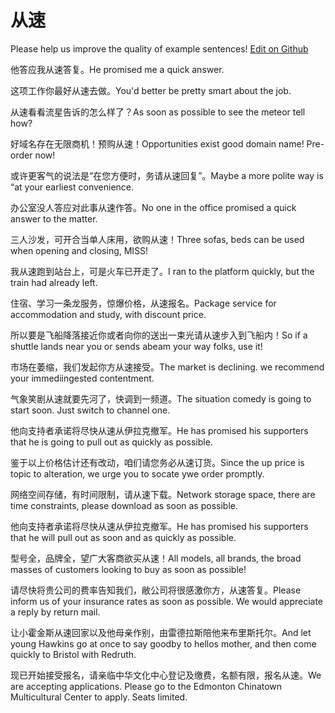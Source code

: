 # 从速

Please help us improve the quality of example sentences! [Edit on Github](https://github.com/jiyushe/jiyu-example-sentence-source/blob/main/chinese/congsu_1.md)

<p><span class="chinese">他答应我从速答复。</span><span class="english">He promised me a quick answer.</span></p>

<p><span class="chinese">这项工作你最好从速去做。</span><span class="english">You'd better be pretty smart about the job.</span></p>

<p><span class="chinese">从速看看流星告诉的怎么样了？</span><span class="english">As soon as possible to see the meteor tell how?</span></p>

<p><span class="chinese">好域名存在无限商机！预购从速！</span><span class="english">Opportunities exist good domain name! Pre-order now!</span></p>

<p><span class="chinese">或许更客气的说法是“在您方便时，务请从速回复”。</span><span class="english">Maybe a more polite way is “at your earliest convenience.</span></p>

<p><span class="chinese">办公室没人答应对此事从速作答。</span><span class="english">No one in the office promised a quick answer to the matter.</span></p>

<p><span class="chinese">三人沙发，可开合当单人床用，欲购从速！</span><span class="english">Three sofas, beds can be used when opening and closing, MISS!</span></p>

<p><span class="chinese">我从速跑到站台上，可是火车已开走了。</span><span class="english">I ran to the platform quickly, but the train had already left.</span></p>

<p><span class="chinese">住宿、学习一条龙服务，惊爆价格，从速报名。</span><span class="english">Package service for accommodation and study, with discount price.</span></p>

<p><span class="chinese">所以要是飞船降落接近你或者向你的送出一束光请从速步入到飞船内！</span><span class="english">So if a shuttle lands near you or sends abeam your way folks, use it!</span></p>

<p><span class="chinese">市场在萎缩，我们发起你方从速接受。</span><span class="english">The market is declining. we recommend your immediingested contentment.</span></p>

<p><span class="chinese">气象笑剧从速就要先河了，快调到一频道。</span><span class="english">The situation comedy is going to start soon. Just switch to channel one.</span></p>

<p><span class="chinese">他向支持者承诺将尽快从速从伊拉克撤军。</span><span class="english">He has promised his supporters that he is going to pull out as quickly as possible.</span></p>

<p><span class="chinese">鉴于以上价格估计还有改动，咱们请您务必从速订货。</span><span class="english">Since the up price is topic to alteration, we urge you to socate ywe order promptly.</span></p>

<p><span class="chinese">网络空间存储，有时间限制，请从速下载。</span><span class="english">Network storage space, there are time constraints, please download as soon as possible.</span></p>

<p><span class="chinese">他向支持者承诺将尽快从速从伊拉克撤军。</span><span class="english">He has promised his supporters that he will pull out as soon and as quickly as possible.</span></p>

<p><span class="chinese">型号全，品牌全，望广大客商欲买从速！</span><span class="english">All models, all brands, the broad masses of customers looking to buy as soon as possible!</span></p>

<p><span class="chinese">请尽快将贵公司的费率告知我们，敝公司将很感激你方，从速答复。</span><span class="english">Please inform us of your insurance rates as soon as possible. We would appreciate a reply by return mail.</span></p>

<p><span class="chinese">让小霍金斯从速回家以及他母亲作别，由雷德拉斯陪他来布里斯托尔。</span><span class="english">And let young Hawkins go at once to say goodby to hellos mother, and then come quickly to Bristol with Redruth.</span></p>

<p><span class="chinese">现已开始接受报名，请亲临中华文化中心登记及缴费，名额有限，报名从速。</span><span class="english">We are accepting applications. Please go to the Edmonton Chinatown Multicultural Center to apply. Seats limited.</span></p>

